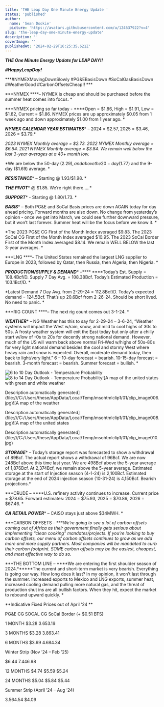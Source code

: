 ```yaml
---
title: 'THE Leap Day One Minute Energy Update '
status: 'published'
author:
  name: 'Sean Dookie'
  picture: 'https://avatars.githubusercontent.com/u/124637922?v=4'
slug: 'the-leap-day-one-minute-energy-update'
description: ''
coverImage: ''
publishedAt: '2024-02-29T16:25:35.621Z'
---
```


***THE One Minute Energy Update for LEAP DAY!!***

***\#HappyLeapDay!***

***\#NYMEXMovingDownSlowly #PG&EBasisDown #SoCalGasBasisDown #WeatherGood #CarbonOffsetsCheap!! ***

***NYMEX ****– NYMEX is cheap and should be purchased before the summer heat comes into focus. *

***NYMEX pricing so far today - ****Open = $1.86, High = $1.91, Low = $1.82, Current = $1.86. NYMEX prices are up approximately $0.05 from 1 week ago and down approximately $1.00 from 1 year ago. *

***NYMEX CALENDAR YEAR ESTIMATES**** – 2024 = $2.57, 2025 = $3.46, 2026 = $3.79.*

*2023 NYMEX Monthly average = $2.73. 2022 NYMEX Monthly average = $6.64. 2021 NYMEX Monthly average = $3.84. We remain well below the last 3-year averages at a 40+ month low.*

*We are below the 50-day ($2.29), and above the 20-day ($1.77) and the 9-day ($1.69) average. *

***RESISTANCE**** – Starting @ 1.93/$1.98. *

***THE PIVOT**** @ $1.85. We’re right there…..*

***SUPPORT**** - Starting @ $1.80/$1.73. *

***BASIS**** – Both PG&E and SoCal Basis prices are down AGAIN today for day ahead pricing. Forward months are also down. No change from yesterday’s opinion - once we get into March, we could see further downward pressure, but it won’t last forever. Summer heat will be the focus before we know it. *

*The 2023 PG&E CG First of the Month Index averaged $9.83. The 2023 SoCal CG First of the Month Index averaged $10.95. The 2023 SoCal Border First of the Month Index averaged $8.14. We remain WELL BELOW the last 3-year averages. *

***LNG ****– The United States remained the largest LNG supplier to Europe in 2023, followed by Qatar, then Russia, then Algeria, then Nigeria. *

***PRODUCTION/SUPPLY & DEMAND**** –**** ****Today’s Est. Supply = 108.4Bcf/D. Supply 7 Day Avg. = 108.38Bcf. Today’s Estimated Production = 103.1Bcf/D. *

*Latest Demand 7 Day Avg. from 2-29-24 = 112.8Bcf/D. Today’s expected demand = 124.5Bcf. That’s up 20.6Bcf from 2-26-24. Should be short lived. No need to panic. *

***RIG COUNT ****– The next rig count comes out 3-1-24. *

***WEATHER**** – NG Weather has this to say for 2-29-24 – 3-6-24, “Weather systems will impact the West w/rain, snow, and mild to cool highs of 30s to 50s. A frosty weather system will exit the East today but only after a chilly start w/low of -0s to 20s for decently strong national demand. However, much of the US will warm back above normal Fri-Wed w/highs of 50s-80s for very light national demand besides the cool and stormy West where heavy rain and snow is expected. Overall, moderate demand today, then back to light/very light.” 6 – 10-day forecast = bearish. 10-15-day forecast = bearish. 3-month forecast = bearish. Summer forecast = bullish. *

![6 to 10 Day Outlook - Temperature Probability](file:///C:/Users/these/AppData/Local/Temp/msohtmlclip1/01/clip_image002.jpg)![8 to 14 Day Outlook - Temperature Probability](file:///C:/Users/these/AppData/Local/Temp/msohtmlclip1/01/clip_image004.jpg)![A map of the united states with green and white weather

Description automatically generated](file:///C:/Users/these/AppData/Local/Temp/msohtmlclip1/01/clip_image006.jpg)![A map of the weather

Description automatically generated](file:///C:/Users/these/AppData/Local/Temp/msohtmlclip1/01/clip_image008.jpg)![A map of the united states

Description automatically generated](file:///C:/Users/these/AppData/Local/Temp/msohtmlclip1/01/clip_image010.jpg)

***STORAGE**** – Today’s storage report was forecasted to show a withdrawal of 89Bcf. The actual report shows a withdrawal of 96Bcf. We are now 248Bcf above this time last year. We are 498Bcf above the 5-year average of 1,876Bcf. At 2,374Bcf, we remain above the 5-year average. Estimated storage at the start of Injection season (4-1-24) is 2,100Bcf. Estimated storage at the end of 2024 injection season (10-31-24) is 4,150Bcf. Bearish projections.*

***CRUDE – ****U.S. refinery activity continues to increase. Current price = $78.65. Forward estimates: 2024 = $75.93, 2025 = $70.86, 2026 = $67.46. *

***CA RETAIL POWER**** – CAISO stays just above $34MWH. *

***CARBON OFFSETS – ****We’re going to see a lot of carbon offsets coming out of Africa as their government finally gets serious about implementing “clean cooking” mandates/projects. If you’re looking to buy carbon offsets, our menu of carbon offsets continues to grow as we add more and more supply partners. Most companies will be mandated to curb their carbon footprint. SOME carbon offsets may be the easiest, cheapest, and most effective way to do so.*

***THE BOTTOM LINE – ****We are entering the first shoulder season of 2024.******The current and short-term market is very bearish. Everything is going our way. How long does it last? In my opinion, it won’t last through the summer. Increased exports to Mexico and LNG exports, summer heat, increased cooling demand pulling more natural gas, and the threat of production shut ins are all bullish factors. When they hit, expect the market to rebound upward quickly. *

**Indicative Fixed Prices out of April ’24 **

PG&E CG SOCAL CG SoCal Border (+ $0.51 BTS)

1 MONTH $3.28 $3.65 $3.16

3 MONTHS $3.28 $3.86 $3.41

6 MONTHS $3.69 $4.68 $4.34

Winter Strip (Nov ’24 – Feb ’25)

$6.44 $7.44 $6.98

12 MONTHS $4.74 $5.59 $5.24

24 MONTHS $5.04 $5.84 $5.44

Summer Strip (April ’24 – Aug ‘24)

$3.56 $4.54 $4.09





